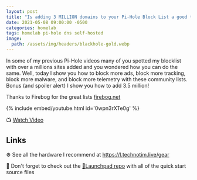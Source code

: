 ```yaml
---
layout: post
title: "Is adding 3 MILLION domains to your Pi-Hole Block List a good thing?"
date: 2021-05-08 09:00:00 -0500
categories: homelab
tags: homelab pi-hole dns self-hosted
image:
  path: /assets/img/headers/blackhole-gold.webp
---
```


In some of my previous Pi-Hole videos many of you spotted my blocklist with over a millions sites added and you wondered how you can do the same.  Well, today I show you how to block more ads, block more tracking, block more malware, and block more telemetry with these community lists.  Bonus (and spoiler alert) I show you how to add 3.5 million!

Thanks to Firebog for the great lists [firebog.net](https://firebog.net/)

{% include embed/youtube.html id='0wpn3rXTe0g' %}

📺 [Watch Video](https://www.youtube.com/watch?v=0wpn3rXTe0g)

## Links

⚙️ See all the hardware I recommend at <https://l.technotim.live/gear>

🚀 Don't forget to check out the [🚀Launchpad repo](https://l.technotim.live/quick-start) with all of the quick start source files
